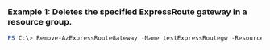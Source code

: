 ### Example 1: Deletes the specified ExpressRoute gateway in a resource group.
```powershell
PS C:\> Remove-AzExpressRouteGateway -Name testExpressRoutegw -ResourceGroupName MyResourceGroup
```


